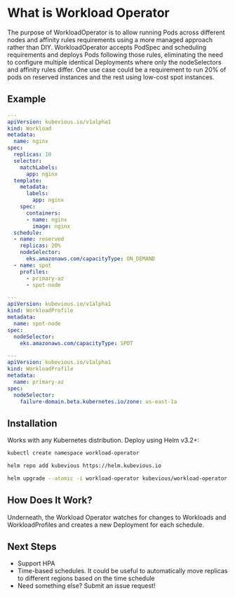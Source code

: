# What is Workload Operator

The purpose of WorkloadOperator is to allow running Pods across different nodes and affinity rules requirements using a more managed approach rather than DIY. WorkloadOperator accepts PodSpec and scheduling requirements and deploys Pods following those rules, eliminating the need to configure multiple identical Deployments where only the nodeSelectors and affinity rules differ. One use case could be a requirement to run 20% of pods on reserved instances and the rest using low-cost spot instances.

## Example

```yaml
---
apiVersion: kubevious.io/v1alpha1
kind: Workload
metadata:
  name: nginx
spec:
  replicas: 10
  selector:
    matchLabels:
      app: nginx
  template:
    metadata:
      labels:
        app: nginx
    spec:
      containers:
      - name: nginx
        image: nginx
  schedule:
  - name: reserved
    replicas: 20%
    nodeSelector:
      eks.amazonaws.com/capacityType: ON_DEMAND
  - name: spot
    profiles:
      - primary-az
      - spot-node

---
apiVersion: kubevious.io/v1alpha1
kind: WorkloadProfile
metadata:
  name: spot-node
spec:
  nodeSelector:
    eks.amazonaws.com/capacityType: SPOT

---
apiVersion: kubevious.io/v1alpha1
kind: WorkloadProfile
metadata:
  name: primary-az
spec:
  nodeSelector:
    failure-domain.beta.kubernetes.io/zone: us-east-1a
```

## Installation
Works with any Kubernetes distribution. Deploy using Helm v3.2+:

```sh
kubectl create namespace workload-operator

helm repo add kubevious https://helm.kubevious.io

helm upgrade --atomic -i workload-operator kubevious/workload-operator --version 0.0.3 -n workload-operator
```

## How Does It Work?
Underneath, the Workload Operator watches for changes to Workloads and WorkloadProfiles and creates a new Deployment for each schedule.

## Next Steps

- Support HPA
- Time-based schedules. It could be useful to automatically move replicas to different regions based on the time schedule
- Need something else? Submit an issue request!